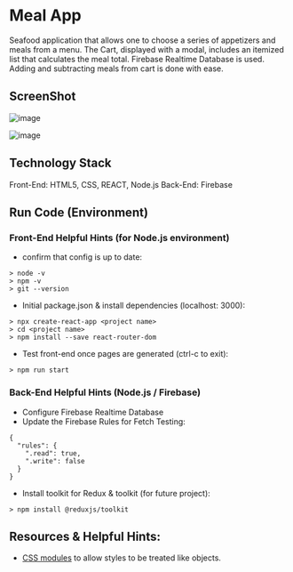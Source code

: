 # Meal App
Seafood application that allows one to choose a series of appetizers and meals from a menu. The Cart, displayed with a modal, includes an itemized list that calculates the meal total. Firebase Realtime Database is used. Adding and subtracting meals from cart is done with ease.

## ScreenShot
![image](https://user-images.githubusercontent.com/112737682/230701203-a461f183-294f-4198-9816-ddb80ccdf695.png)


![image](https://user-images.githubusercontent.com/112737682/230701232-4115fcc9-1784-4860-8c16-1ff74889cea2.png)

## Technology Stack
Front-End: HTML5, CSS, REACT, Node.js
Back-End: Firebase


## Run Code (Environment)
### Front-End Helpful Hints (for Node.js environment)
- confirm that config is up to date:

```
> node -v
> npm -v
> git --version
```

- Initial package.json & install dependencies (localhost: 3000):
```
> npx create-react-app <project name>
> cd <project name>
> npm install --save react-router-dom
```
- Test front-end once pages are generated (ctrl-c to exit):
```
> npm run start
```
### Back-End Helpful Hints (Node.js / Firebase)
- Configure Firebase Realtime Database
- Update the Firebase Rules for Fetch Testing:
```
{
  "rules": {
    ".read": true,
    ".write": false
  }
} 
```
- Install toolkit for Redux & toolkit (for future project):
```
> npm install @reduxjs/toolkit
```

## Resources & Helpful Hints:
- [CSS modules](https://create-react-app.dev/docs/adding-a-css-modules-stylesheet/) to allow styles to be treated like objects.
